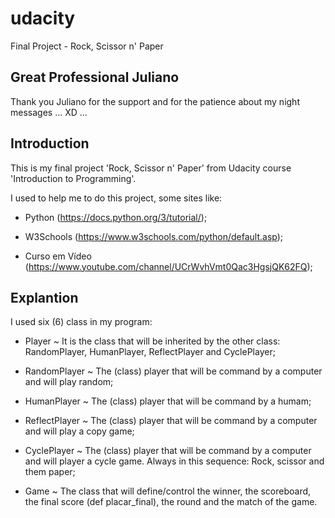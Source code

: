# udacity
Final Project - Rock, Scissor n' Paper

## Great Professional Juliano

Thank you Juliano for the support and for the patience about my night messages ... XD ...

## Introduction
This is my final project 'Rock, Scissor n' Paper' from Udacity course 'Introduction to Programming'.

I used to help me to do this project, some sites like: 

- Python (https://docs.python.org/3/tutorial/);

- W3Schools (https://www.w3schools.com/python/default.asp);

- Curso em Vídeo (https://www.youtube.com/channel/UCrWvhVmt0Qac3HgsjQK62FQ);

## Explantion
I used six (6) class in my program: 

- Player ~ It is the class that will be inherited by the other class: RandomPlayer, HumanPlayer, ReflectPlayer and CyclePlayer; 

- RandomPlayer ~ The (class) player that will be command by a computer and will play random; 

- HumanPlayer ~ The (class) player that will be command by a humam; 

- ReflectPlayer ~ The (class) player that will be command by a computer and will play a copy game; 

- CyclePlayer ~ The (class) player that will be command by a computer and will player a cycle game. Always in this sequence: Rock, scissor and them paper; 

- Game ~ The class that will define/control the winner, the scoreboard, the final score (def placar_final), the round and the match of the game.
